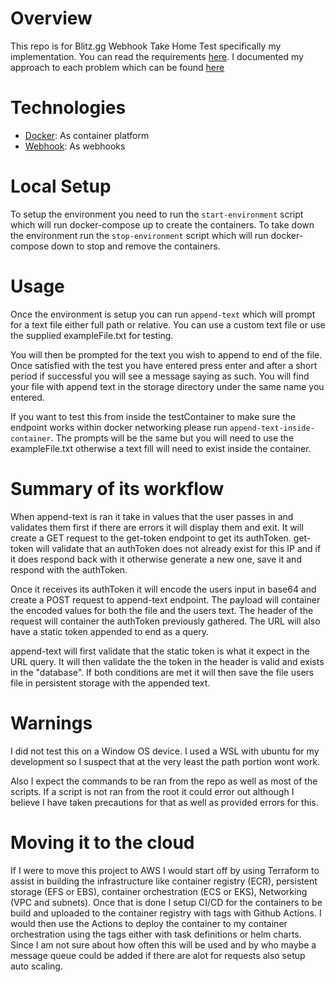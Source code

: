 # Overview
This repo is for Blitz.gg Webhook Take Home Test specifically my implementation. You can read the requirements [here](Blitz_DevOps_Take_Home_Test.pdf). I documented my approach to each problem which can be found [here](My_Approach_to_Blitz_Webhook_Take_Home_Test.md)

# Technologies
- [Docker](https://docker.com): As container platform
- [Webhook](https://github.com/adnanh/webhook): As webhooks

# Local Setup
To setup the environment you need to run the `start-environment` script which will run docker-compose up to create the containers. To take down the environment run the `stop-environment` script which will run docker-compose down to stop and remove the containers. 

# Usage
Once the environment is setup you can run `append-text` which will prompt for a text file either full path or relative. You can use a custom text file or use the supplied exampleFile.txt for testing. 

You will then be prompted for the text you wish to append to end of the file. Once satisfied with the test you have entered press enter and after a short period if successful you will see a message saying as such. You will find your file with append text in the storage directory under the same name you entered. 

If you want to test this from inside the testContainer to make sure the endpoint works within docker networking please run `append-text-inside-container`. The prompts will be the same but you will need to use the exampleFile.txt otherwise a text fill will need to exist inside the container. 

# Summary of its workflow
When append-text is ran it take in values that the user passes in and validates them first if there are errors it will display them and exit. It will create a GET request to the get-token endpoint to get its authToken. get-token will validate that an authToken does not already exist for this IP and if it does respond back with it otherwise generate a new one, save it and respond with the authToken. 

Once it receives its authToken it will encode the users input in base64 and create a POST request to append-text endpoint. The payload will container the encoded values for both the file and the users text. The header of the request will container the authToken previously gathered. The URL will also have a static token appended to end as a query. 

append-text will first validate that the static token is what it expect in the URL query. It will then validate the the token in the header is valid  and exists in the "database". If both conditions are met it will then save the file users file in persistent storage with the appended text. 

# Warnings
I did not test this on a Window OS device. I used a WSL with ubuntu for my development so I suspect that at the very least the path portion wont work. 

Also I expect the commands to be ran from the repo as well as most of the scripts. If a script is not ran from the root it could error out although I believe I have taken precautions for that as well as provided errors for this. 

# Moving it to the cloud
If I were to move this project to AWS I would start off by using Terraform to assist in building the infrastructure like container registry (ECR), persistent storage (EFS or EBS), container orchestration (ECS or EKS), Networking (VPC and subnets). Once that is done I setup CI/CD for the containers to be build and uploaded to the container registry with tags with Github Actions. I would then use the Actions to deploy the container to my container orchestration using the tags either with task definitions or helm charts. Since I am not sure about how often this will be used and by who maybe a message queue could be added if there are alot for requests also setup auto scaling. 
